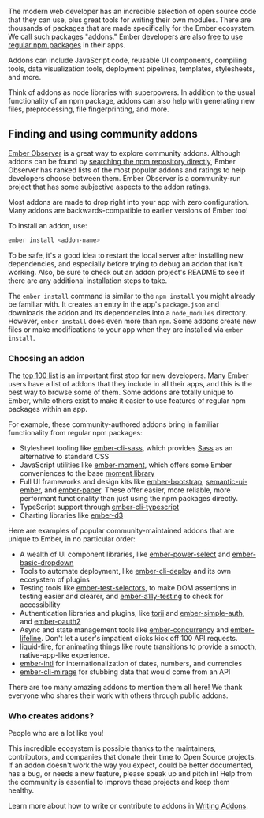 The modern web developer has an incredible selection of open source code that they can use, plus great tools for writing their own modules.
There are thousands of packages that are made specifically for the Ember ecosystem. We call such packages "addons."
Ember developers are also
[free to use regular npm packages](https://guides.emberjs.com/release/addons-and-dependencies/managing-dependencies/) in their apps.

Addons can include JavaScript code, reusable UI components, compiling tools, data visualization tools, deployment pipelines, templates, stylesheets, and more. 

Think of addons as node libraries with superpowers. In addition to the usual functionality of an npm package, addons can also help with generating new files, preprocessing, file fingerprinting, and more.

## Finding and using community addons

[Ember Observer](https://www.emberobserver.com/) is a great way to explore community addons. Although addons can be found by [searching the npm repository directly](https://www.npmjs.com/search?q=ember), Ember Observer has ranked lists of the most popular addons and ratings to help developers choose between them. Ember Observer is a community-run project that has some subjective aspects to the addon ratings.

Most addons are made to drop right into your app with zero configuration. Many addons are backwards-compatible to earlier versions of Ember too! 

To install an addon, use:

```bash
ember install <addon-name>
```

To be safe, it's a good idea to restart the local server after installing new dependencies, and especially before trying to debug an addon that isn't working. Also, be sure to check out an addon project's README to see if there are any additional installation steps to take.

The `ember install` command is similar to the `npm install` you might already be familiar with. It creates an entry in the app's `package.json` and downloads the addon and its dependencies into a `node_modules` directory. However, `ember install` does even more than `npm`. Some addons create new files or make modifications to your app when they are installed via `ember install`.

### Choosing an addon

The [top 100 list](https://www.emberobserver.com/lists/top-addons) is an important first stop for new developers. Many Ember users have a list of addons that they include in all their apps, and this is the best way to browse some of them. Some addons are totally unique to Ember, while others exist to make it easier to use features of regular npm packages within an app.

For example, these community-authored addons bring in familiar functionality from regular npm packages:

- Stylesheet tooling like [ember-cli-sass](https://www.emberobserver.com/addons/ember-cli-sass), which provides [Sass](https://sass-lang.com/) as an alternative to standard CSS
- JavaScript utilities like [ember-moment](https://www.emberobserver.com/addons/ember-moment), which offers some Ember conveniences to the base [moment library](https://www.npmjs.com/package/moment)
- Full UI frameworks and design kits like [ember-bootstrap](https://www.emberobserver.com/addons/ember-bootstrap), [semantic-ui-ember](https://www.emberobserver.com/addons/semantic-ui-ember), and [ember-paper](https://www.emberobserver.com/addons/ember-paper). These offer easier, more reliable, more performant functionality than just using the npm packages directly.
- TypeScript support through [ember-cli-typescript](https://github.com/typed-ember/ember-cli-typescript)
- Charting libraries like [ember-d3](https://github.com/ivanvanderbyl/ember-d3)

Here are examples of popular community-maintained addons that are unique to Ember, in no particular order:

- A wealth of UI component libraries, like [ember-power-select](https://www.emberobserver.com/addons/ember-power-select) and [ember-basic-dropdown](https://www.emberobserver.com/addons/ember-basic-dropdown)
- Tools to automate deployment, like [ember-cli-deploy](https://www.emberobserver.com/categories/deployment) and its own ecosystem of plugins
- Testing tools like [ember-test-selectors](https://www.emberobserver.com/addons/ember-test-selectors), to make DOM assertions in testing easier and clearer, and [ember-a11y-testing](https://www.emberobserver.com/addons/ember-a11y-testing) to check for accessibility
- Authentication libraries and plugins, like [torii](https://www.emberobserver.com/addons/torii) and [ember-simple-auth](https://www.emberobserver.com/addons/ember-simple-auth), and [ember-oauth2](https://www.emberobserver.com/addons/ember-oauth2)
- Async and state management tools like [ember-concurrency](https://www.emberobserver.com/addons/ember-concurrency) and [ember-lifeline](https://www.emberobserver.com/addons/ember-lifeline). Don't let a user's impatient clicks kick off 100 API requests.
- [liquid-fire](https://www.emberobserver.com/addons/liquid-fire), for animating things like route transitions to provide a smooth, native-app-like experience.
- [ember-intl](https://github.com/ember-intl/ember-intl) for internationalization of dates, numbers, and currencies
- [ember-cli-mirage](https://www.ember-cli-mirage.com/) for stubbing data that would come from an API

There are too many amazing addons to mention them all here! We thank everyone who shares their work with others through public addons.

### Who creates addons?

People who are a lot like you!

This incredible ecosystem is possible thanks to the maintainers, contributors, and companies that donate their time to Open Source projects. If an addon doesn't work the way you expect, could be better documented, has a bug, or needs a new feature, please speak up and pitch in! Help from the community is essential to improve these projects and keep them healthy.

Learn more about how to write or contribute to addons in [Writing Addons](../../writing-addons/).
